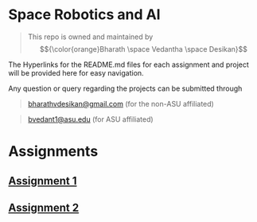 # Space Robotics and AI


>This repo is owned and maintained by $${\color{orange}Bharath \space Vedantha \space Desikan}$$

The Hyperlinks for the README.md files for each assignment and project will be provided here for easy navigation.

Any question or query regarding the projects can be submitted through 
>bharathvdesikan@gmail.com (for the non-ASU affiliated)

>bvedant1@asu.edu (for ASU affiliated)

# Assignments

## [Assignment 1](https://github.com/blazair/spacerobotics/blob/main/assignments/assignment_1/lawny_ws/README.md)
## [Assignment 2](https://github.com/blazair/spacerobotics/blob/main/assignments/assignment_2/cartip_ws/src/cart_pole_optimal_control/README.md)

